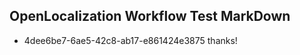 ## OpenLocalization Workflow Test MarkDown
* 4dee6be7-6ae5-42c8-ab17-e861424e3875 thanks!

<!--HONumber=Aug16_HO4-->


